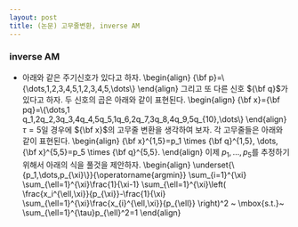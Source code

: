 ```yaml
---
layout: post 
title: (논문) 고무줄변환, inverse AM
--- 
```


### inverse AM
- 아래와 같은 주기신호가 있다고 하자. 
\begin{align}
{\bf p}=\\{\dots,1,2,3,4,5,1,2,3,4,5,\dots\\}
\end{align}
그리고 또 다른 신호 ${\bf q}$가 있다고 하자. 두 신호의 곱은 아래와 같이 표현된다. 
\begin{align}
{\bf x}={\bf pq}=\\{\dots,1 q_1,2q_2,3q_3,4q_4,5q_5,1q_6,2q_7,3q_8,4q_9,5q_{10},\dots\\}
\end{align}
$\tau=5$일 경우에 ${\bf x}$의 고무줄 변환을 생각하여 보자. 각 고무줄들은 아래와 같이 표현된다. 
\begin{align}
{\bf x}^{1,5}=p_1 \times {\bf q}^{1,5}, \dots, {\bf x}^{5,5}=p_5 \times {\bf q}^{5,5}.
\end{align}
이제 $p_1,\dots,p_5$를 추정하기 위해서 아래의 식을 풀것을 제안하자. 
\begin{align}
\underset{\\{p_1,\dots,p_{\xi}\\}}{\operatorname{argmin}} \sum_{i=1}^{\xi} \sum_{\ell=1}^{\xi}\frac{1}{\xi-1} \sum_{\ell=1}^{\xi}\left( \frac{x_i^{\ell,\xi}}{p_{\xi}}-\frac{1}{\xi} \sum_{\ell=1}^{\xi}\frac{x_{i}^{\ell,\xi}}{p_{\ell}} \right)^2 ~ \mbox{s.t.}~ \sum_{\ell=1}^{\tau}p_{\ell}^2=1
\end{align}
